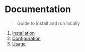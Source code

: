 # Documentation
> Guide to install and run locally

1. [Installation](installation.md)
2. [Configuration](configuration.md)
3. [Usage](usage.md)
